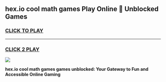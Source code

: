 
## hex.io cool math games Play Online 👋 Unblocked Games
<h3>
<a href="https://news.freeplayer.one?title=hex.io_cool_math_games&ref=17CMG">CLICK TO PLAY</a></h3>
<hr>

<h3>
<a href="https://news.freeplayer.one?title=hex.io_cool_math_games&ref=17CMG">CLICK 2 PLAY</a>
  
</h3>

<a href="https://news.freeplayer.one?title=hex.io_cool_math_games&ref=17CMG/"><img src="https://clearcache.store/games.png"></a>


**hex.io cool math games games unblocked: Your Gateway to Fun and Accessible Online Gaming**
